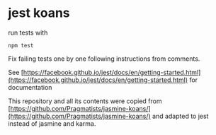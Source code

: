 jest koans
================

run tests with 

    npm test

Fix failing tests one by one following instructions from comments.

See [https://facebook.github.io/jest/docs/en/getting-started.html](https://facebook.github.io/jest/docs/en/getting-started.html) for documentation

This repository and all its contents were copied from [https://github.com/Pragmatists/jasmine-koans/](https://github.com/Pragmatists/jasmine-koans/) and adapted to jest instead of jasmine and karma.
